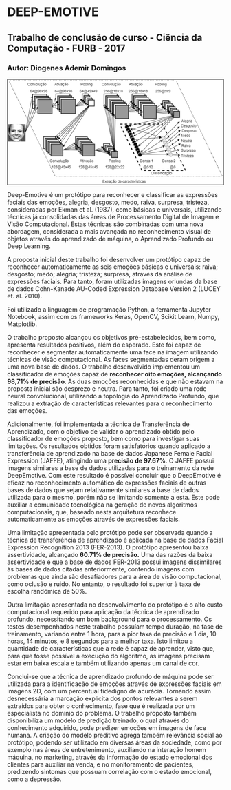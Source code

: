 # DEEP-EMOTIVE

## Trabalho de conclusão de curso - Ciência da Computação  - FURB - 2017
### Autor: Diogenes Ademir Domingos<br>

<p align="center"> 
  <img src="imagens/arquitetura deepemotive.png" alt="Rede Deep Emotive" align="middle">
</p>


Deep-Emotive é um protótipo para reconhecer e classificar as expressões faciais das emoções, alegria, desgosto, medo, raiva, surpresa,
tristeza, consideradas por Ekman et al. (1987), como básicas e universais, utilizando técnicas já consolidadas das áreas de 
Processamento Digital de Imagem e Visão Computacional. Estas técnicas são combinadas com uma nova abordagem, considerada a mais avançada
no reconhecimento visual de objetos através do aprendizado de máquina, o Aprendizado Profundo ou Deep Learning.

<p>A proposta inicial deste trabalho foi desenvolver um protótipo capaz de reconhecer automaticamente as seis emoções básicas e universais: 
raiva; desgosto; medo; alegria; tristeza; surpresa, através da análise de expressões faciais. Para tanto, foram utilizadas imagens oriundas
da base de dados Cohn-Kanade AU-Coded Expression Database Version 2 (LUCEY et. al. 2010).</p>

<p>Foi utilizado a linguagem de programação Python, a ferramenta Jupyter Notebook, assim com os frameworks Keras, OpenCV, Scikit Learn, 
Numpy, Matplotlib.</p>

<p>O trabalho proposto alcançou os objetivos pré-estabelecidos, bem como, apresenta resultados positivos, além do esperado. 
Este foi capaz de reconhecer e segmentar automaticamente uma face na imagem utilizando técnicas de visão computacional. 
As faces segmentadas deram origem a uma nova base de dados. O trabalho desenvolvido implementou um classificador de emoções capaz de 
<b>reconhecer oito emoções, alcançando 98,71% de precisão</b>. As duas emoções reconhecidas e que não estavam na proposta inicial são desprezo 
e neutra. Para tanto, foi criado uma rede neural convolucional, utilizando a topologia do Aprendizado Profundo, que realizou a 
extração de características relevantes para o reconhecimento das emoções.</p>

<p>Adicionalmente, foi implementada a técnica de Transferência de Aprendizado, com o objetivo de validar o aprendizado obtido pelo 
classificador de emoções proposto, bem como para investigar suas limitações. Os resultados obtidos foram satisfatórios quando 
aplicado a transferência de aprendizado na base de dados Japanese Female Facial Expression (JAFFE), atingindo uma <b>precisão de 97.67%</b>. 
O JAFFE possui imagens similares a base de dados utilizadas para o treinamento da rede DeepEmotive. 
Com este resultado é possível concluir que o DeepEmotive é eficaz no reconhecimento automático de expressões faciais de outras 
bases de dados que sejam relativamente similares a base de dados utilizada para o mesmo, porém não se limitando somente a esta. 
Este pode auxiliar a comunidade tecnológica na geração de novos algoritmos computacionais, que, baseado nesta arquitetura reconhece 
automaticamente as emoções através de expressões faciais.</p>

<p>Uma limitação apresentada pelo protótipo pode ser observada quando a técnica de transferência de aprendizado é aplicada 
na base de dados Facial Expression Recognition 2013 (FER-2013). O protótipo apresentou baixa assertividade, alcançado <b>60.71% de 
precisão.</b> Uma das razões da baixa assertividade é que a base de dados FER-2013 possui imagens dissimilares às bases de dados citadas anteriormente, 
contendo imagens com problemas que ainda são desafiadores para a área de visão computacional, como oclusão e ruido. No entanto, 
o resultado foi superior à taxa de escolha randômica de 50%.</p>

<p>Outra limitação apresentada no desenvolvimento do protótipo é o alto custo computacional requerido para aplicação da técnica de 
aprendizado profundo, necessitando um bom background para o processamento. Os testes desempenhados neste trabalho possuíam tempo duração, 
na fase de treinamento, variando entre 1 hora, para a pior taxa de precisão e 1 dia, 10 horas, 14 minutos, e 8 segundos para a melhor taxa.
Isto limitou a quantidade de características que a rede é capaz de aprender, visto que, para que fosse possível a execução do algoritmo, 
as imagens precisam estar em baixa escala e também utilizando apenas um canal de cor.</p>

<p>Conclui-se que a técnica de aprendizado profundo de máquina pode ser utilizada para a identificação de emoções através de expressões
faciais em imagens 2D, com um percentual fidedigno de acurácia. Tornando assim desnecessária a marcação explicita dos pontos relevantes
a serem extraídos para obter o conhecimento, fase que é realizada por um especialista no domínio do problema.
O trabalho proposto também disponibiliza um modelo de predição treinado, o qual através do conhecimento adquirido, pode predizer emoções
em imagens de face humana. A criação do modelo preditivo agrega também relevância social ao protótipo, podendo ser utilizado em diversas 
áreas da sociedade, como por exemplo nas áreas de entretenimento, auxiliando na interação homem máquina, no marketing, através da 
informação do estado emocional dos clientes para auxiliar na venda, e no monitoramento de pacientes, predizendo sintomas que possuam 
correlação com o estado emocional, como a depressão.</p>
